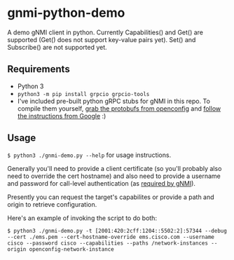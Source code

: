 # gnmi-python-demo
A demo gNMI client in python. Currently Capabilities() and Get() are supported (Get() does not support key-value pairs yet). Set() and Subscribe() are not supported yet.

## Requirements
* Python 3
* `python3 -m pip install grpcio grpcio-tools`
* I've included pre-built python gRPC stubs for gNMI in this repo. To compile them yourself, [grab the protobufs from openconfig](https://github.com/openconfig/gnmi/tree/master/proto) and [follow the instructions from Google](https://grpc.io/docs/tutorials/basic/python.html#generating-client-and-server-code) :)

## Usage
`$ python3 ./gnmi-demo.py --help` for usage instructions. 

Generally you'll need to provide a client certificate (so you'll probably also need to override the cert hostname) and also need to provide a username and password for call-level authentication (as [required by gNMI](https://github.com/openconfig/reference/blob/master/rpc/gnmi/gnmi-authentication.md#encryption)).

Presently you can request the target's capabilites or provide a path and origin to retrieve configuration.

Here's an example of invoking the script to do both:

`$ python3 ./gnmi-demo.py -t [2001:420:2cff:1204::5502:2]:57344 --debug --cert ./ems.pem --cert-hostname-override ems.cisco.com --username cisco --password cisco --capabilities --paths /network-instances --origin openconfig-network-instance`
